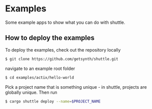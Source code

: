 # Examples

Some example apps to show what you can do with shuttle.

## How to deploy the examples

To deploy the examples, check out the repository locally

```bash
$ git clone https://github.com/getsynth/shuttle.git
```

navigate to an example root folder

```bash
$ cd examples/actix/hello-world
```

Pick a project name that is something unique - in shuttle,
projects are globally unique. Then run

```bash
$ cargo shuttle deploy --name=$PROJECT_NAME
```
